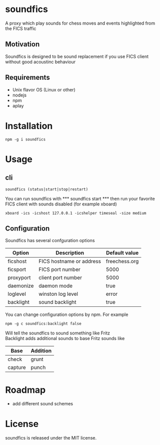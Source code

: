 # soundfics
A proxy which play sounds for chess moves and events highlighted from the FICS traffic
## Motivation
Soundfics is designed to be sound replacement if you use FICS client without good acoustinc behaviour
## Requirements
- Unix flavor OS (Linux or other)
- nodejs
- npm
- aplay

# Installation
```
npm -g i soundfics
```
# Usage
## cli
```
soundfics (status|start|stop|restart)
```
You can run soundfics with *** soundfics start ***
then run your favorite FICS client with sounds disabled (for example xboard)
```
xboard -ics -icshost 127.0.0.1 -icshelper timeseal -size medium
```
## Configuration
Soundfics has several confguration options

|Option|Description|Default value|
|------|-----------|-------------|
|ficshost|FICS hostname or address|freechess.org|
|ficsport|FICS port number|5000|
|proxyport|client port number|5000|
|daemonize|daemon mode|true|
|loglevel|winston log level|error|
|backlight|sound backlight|true|

You can change configuration options by npm.
For example
```
npm -g c soundfics:backlight false
```
Will tell the soundfics to sound something like Fritz<br>
Backlight adds additional sounds to base Fritz sounds like

|Base|Addition|
|----|------|
|check|grunt|
|capture|punch|

# Roadmap
- add different sound schemes

# License
soundfics is released under the MIT license.
